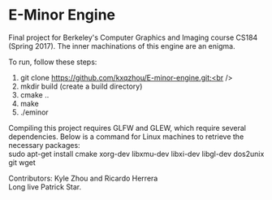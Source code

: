 # E-Minor Engine
Final project for Berkeley's Computer Graphics and Imaging course CS184 (Spring 2017). The inner machinations of this engine are an enigma. 

To run, follow these steps:<br />
  1) git clone https://github.com/kxqzhou/E-minor-engine.git;<br />
  2) mkdir build (create a build directory) <br />
  3) cmake .. <br />
  4) make <br />
  5) ./eminor <br />

Compiling this project requires GLFW and GLEW, which require several dependencies. Below is a command for Linux machines to retrieve the necessary packages:<br />
sudo apt-get install cmake xorg-dev libxmu-dev libxi-dev libgl-dev dos2unix git wget<br />

Contributors: Kyle Zhou and Ricardo Herrera<br />
Long live Patrick Star.
